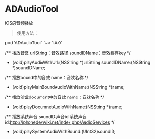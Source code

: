 # ADAudioTool
iOS的音频播放

> 使用方法：

pod 'ADAudioTool', '~> 1.0.0'

/**
 播放音效
 urlString：音效路径
 soundIDName：音效缓存key
 */
+ (void)playAudioWithUrl:(NSString *)urlString soundIDName:(NSString *)soundIDName;

/**
 播放bound中的音效
 name：音效名称
 */
+ (void)playMainBoundAudioWithName:(NSString *)name;

/**
 播放沙盒document中的音效
 name：音效名称
 */
+ (void)playDocumnetAudioWithName:(NSString *)name;

/**
 播放系统声音
 soundID:声音id
 系统声音id:http://iphonedevwiki.net/index.php/AudioServices
 */
+ (void)playSystemAudioWithBound:(UInt32)soundID;
